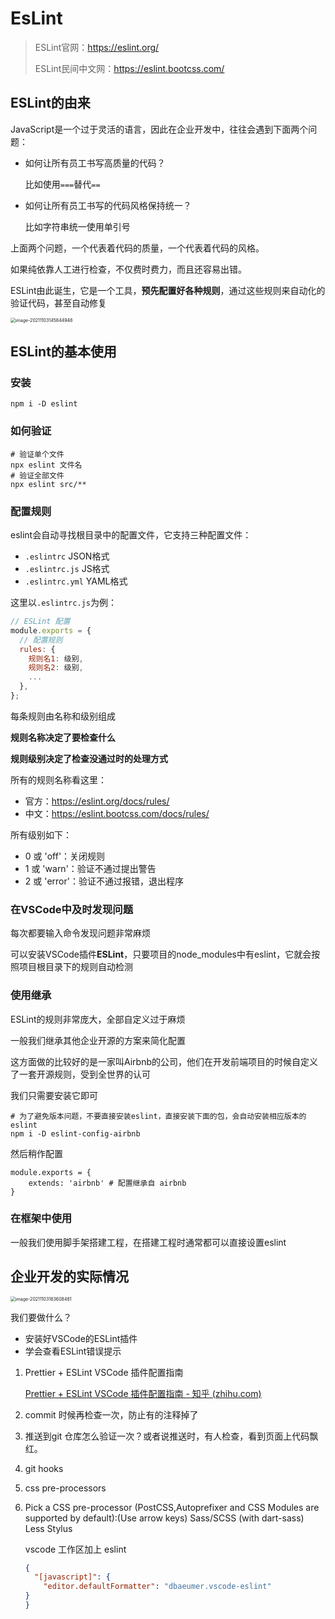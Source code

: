 # EsLint
> ESLint官网：https://eslint.org/
>
> ESLint民间中文网：https://eslint.bootcss.com/

## ESLint的由来

JavaScript是一个过于灵活的语言，因此在企业开发中，往往会遇到下面两个问题：

- 如何让所有员工书写高质量的代码？

  比如使用`===`替代`==`

- 如何让所有员工书写的代码风格保持统一？

  比如字符串统一使用单引号

上面两个问题，一个代表着代码的质量，一个代表着代码的风格。

如果纯依靠人工进行检查，不仅费时费力，而且还容易出错。

ESLint由此诞生，它是一个工具，**预先配置好各种规则**，通过这些规则来自动化的验证代码，甚至自动修复

<img src="https://qwq9527.gitee.io/resource/imgs/20211103163608.png" alt="image-20211103145844948" style="zoom:50%;" />

## ESLint的基本使用

### 安装

```shell
npm i -D eslint
```

### 如何验证

```shell
# 验证单个文件
npx eslint 文件名
# 验证全部文件
npx eslint src/**
```

### 配置规则

eslint会自动寻找根目录中的配置文件，它支持三种配置文件：

- `.eslintrc` JSON格式
- `.eslintrc.js` JS格式
- `.eslintrc.yml` YAML格式

这里以`.eslintrc.js`为例：

```js
// ESLint 配置
module.exports = {
  // 配置规则
  rules: {
    规则名1: 级别,
    规则名2: 级别,
    ...
  },
};
```

每条规则由名称和级别组成

**规则名称决定了要检查什么**

**规则级别决定了检查没通过时的处理方式**

所有的规则名称看这里：

- 官方：https://eslint.org/docs/rules/
- 中文：https://eslint.bootcss.com/docs/rules/

所有级别如下：

- 0 或 'off'：关闭规则
- 1 或 'warn'：验证不通过提出警告
- 2 或 'error'：验证不通过报错，退出程序

### 在VSCode中及时发现问题

每次都要输入命令发现问题非常麻烦

可以安装VSCode插件**ESLint**，只要项目的node_modules中有eslint，它就会按照项目根目录下的规则自动检测

### 使用继承

ESLint的规则非常庞大，全部自定义过于麻烦

一般我们继承其他企业开源的方案来简化配置

这方面做的比较好的是一家叫Airbnb的公司，他们在开发前端项目的时候自定义了一套开源规则，受到全世界的认可

我们只需要安装它即可

```shell
# 为了避免版本问题，不要直接安装eslint，直接安装下面的包，会自动安装相应版本的eslint
npm i -D eslint-config-airbnb
```

然后稍作配置

```shell
module.exports = {
	extends: 'airbnb' # 配置继承自 airbnb
}
```

### 在框架中使用

一般我们使用脚手架搭建工程，在搭建工程时通常都可以直接设置eslint

## 企业开发的实际情况

<img src="https://qwq9527.gitee.io/resource/imgs/20211103163608.png" alt="image-20211103163608481" style="zoom:50%;" />

我们要做什么？

- 安装好VSCode的ESLint插件
- 学会查看ESLint错误提示



1. Prettier + ESLint VSCode 插件配置指南

   [Prettier + ESLint VSCode 插件配置指南 - 知乎 (zhihu.com)](https://zhuanlan.zhihu.com/p/145601639)

2. commit 时候再检查一次，防止有的注释掉了

3. 推送到git 仓库怎么验证一次？或者说推送时，有人检查，看到页面上代码飘红。

4. git hooks

5. css pre-processors

6. Pick a CSS pre-processor (PostCSS,Autoprefixer and CSS Modules are supported by default):(Use arrow keys)
   Sass/SCSS (with dart-sass)
   Less
   Stylus

   vscode 工作区加上 eslint

   ```json
   {
     "[javascript]": {
       "editor.defaultFormatter": "dbaeumer.vscode-eslint"
   }
   }
   ```

   